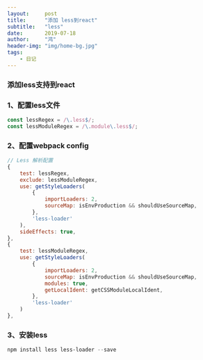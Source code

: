 ```yaml
---
layout:     post
title:      "添加 less到react"
subtitle:   "less"
date:       2019-07-18
author:     "鸿"
header-img: "img/home-bg.jpg"
tags:
    - 日记
---
```




### 添加less支持到react

### 1、配置less文件

```javascript
const lessRegex = /\.less$/;
const lessModuleRegex = /\.module\.less$/;
```

### 2、配置webpack config

```javascript
// Less 解析配置
{
    test: lessRegex,
    exclude: lessModuleRegex,
    use: getStyleLoaders(
        {
            importLoaders: 2,
            sourceMap: isEnvProduction && shouldUseSourceMap,
        },
        'less-loader'
    ),
    sideEffects: true,
},
{
    test: lessModuleRegex,
    use: getStyleLoaders(
        {
            importLoaders: 2,
            sourceMap: isEnvProduction && shouldUseSourceMap,
            modules: true,
            getLocalIdent: getCSSModuleLocalIdent,
        },
        'less-loader'
    )
},
```

### 3、安装less

```powershell
npm install less less-loader --save
```




